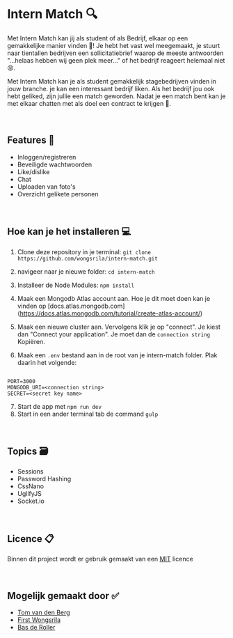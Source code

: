 # Intern Match 🔍

Met Intern Match kan jij als student of als Bedrijf, elkaar op een gemakkelijke manier vinden 🚀! Je hebt het vast wel meegemaakt, je stuurt naar tientallen bedrijven een sollicitatiebrief waarop de meeste antwoorden "...helaas hebben wij geen plek meer..." of het bedrijf reageert helemaal niet 😡.

Met Intern Match kan je als student gemakkelijk stagebedrijven vinden in jouw branche. je kan een interessant bedrijf liken. Als het bedrijf jou ook hebt geliked, zijn jullie een match geworden. Nadat je een match bent kan je met elkaar chatten met als doel een contract te krijgen 🤝.
<br><br><br>

## Features 📑
* Inloggen/registreren
* Beveiligde wachtwoorden
* Like/dislike
* Chat
* Uploaden van foto's
* Overzicht gelikete personen
<br><br><br>

## Hoe kan je het installeren 💻

1. Clone deze repository in je terminal:
   `git clone https://github.com/wongsrila/intern-match.git`

2. navigeer naar je nieuwe folder: `cd intern-match`

3. Installeer de Node Modules: `npm install`

4. Maak een Mongodb Atlas account aan. Hoe je dit moet doen kan je vinden op [docs.atlas.mongodb.com] (https://docs.atlas.mongodb.com/tutorial/create-atlas-account/)

5. Maak een nieuwe cluster aan. Vervolgens klik je op "connect". Je kiest dan "Connect your application". Je moet dan de `connection string` Kopiëren.

6. Maak een `.env` bestand aan in de root van je intern-match folder. Plak daarin het volgende:

```.env

PORT=3000
MONGODB_URI=<connection string>
SECRET=<secret key name>

```

7. Start de app met `npm run dev`
8. Start in een ander terminal tab de command `gulp`
<br><br><br>

## Topics 🗃

* Sessions
* Password Hashing
* CssNano
* UglifyJS
* Socket.io
<br><br><br>

## Licence 📋

Binnen dit project wordt er gebruik gemaakt van een [MIT](https://opensource.org/licenses/MIT) licence
<br><br><br>

## Mogelijk gemaakt door ✅
* [Tom van den Berg](https://github.com/Tomvandenberg11)
* [First Wongsrila](https://github.com/wongsrila)
* [Bas de Roller](https://github.com/Rellor)
<br><br><br>
